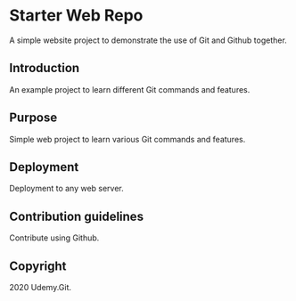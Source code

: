 # Starter Web Repo

A simple website project to demonstrate the use of Git and Github together.

## Introduction
An example project to learn different Git commands and features.

## Purpose
Simple web project to learn various Git commands and features.

## Deployment
Deployment to any web server.

## Contribution guidelines
Contribute using Github.

## Copyright
2020 Udemy.Git.